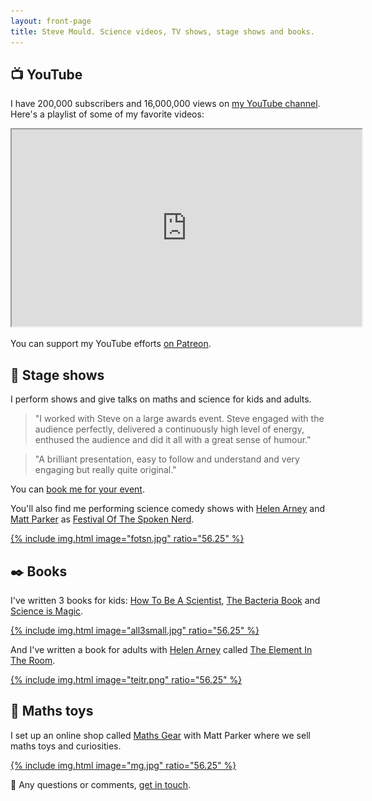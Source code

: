 ```yaml
---
layout: front-page
title: Steve Mould. Science videos, TV shows, stage shows and books.
---
```

## 📺 YouTube

I have <span id="subs">200,000</span> subscribers and <span id="views">16,000,000</span> views on [my YouTube channel](https://www.youtube.com/stevemould). Here's a playlist of some of my favorite videos:

<div class='embed-container'>
	<img style="display: none;" src="/images/youtube-poster-laser.jpg" alt="">
	<iframe width="560" height="315" src='https://www.youtube-nocookie.com/embed/videoseries?list=PLcqX4UMXNKEfOtUdeSVeVHNayUofvk6Vy' allow="accelerometer; autoplay; encrypted-media; gyroscope; picture-in-picture" allowfullscreen></iframe>
</div>

You can support my YouTube efforts [on Patreon](https://www.patreon.com/stevemould).

## 🎤 Stage shows

I perform shows and give talks on maths and science for kids and adults.

> "I worked with Steve on a large awards event. Steve engaged with the audience perfectly, delivered a continuously high level of energy, enthused the audience and did it all with a great sense of humour."

> "A brilliant presentation, easy to follow and understand and very engaging but really quite original."

You can [book me for your event](/contact).

You'll also find me performing science comedy shows with [Helen Arney](http://helenarney.com/) and [Matt Parker](http://standupmaths.com/) as [Festival Of The Spoken Nerd](https://festivalofthespokennerd.com/).

[{% include img.html image="fotsn.jpg" ratio="56.25" %}](https://festivalofthespokennerd.com/)

## ✒️ Books

I've written 3 books for kids: [How To Be A Scientist](https://amzn.to/2Dd0ejn), [The Bacteria Book](https://amzn.to/2yFuort) and [Science is Magic](https://amzn.to/2OVDjzg).

[{% include img.html image="all3small.jpg" ratio="56.25" %}](https://amzn.to/2Oav7Gh)

And I've written a book for adults with [Helen Arney](http://helenarney.com/) called [The Element In The Room](https://amzn.to/2yGRbmM).

[{% include img.html image="teitr.png" ratio="56.25" %}](https://amzn.to/2Oav7Gh)

## 🛒 Maths toys

I set up an online shop called [Maths Gear](https://mathsgear.co.uk) with Matt Parker where we sell maths toys and curiosities.

[{% include img.html image="mg.jpg" ratio="56.25" %}](https://mathsgear.co.uk)

📢 Any questions or comments, [get in touch](/contact).